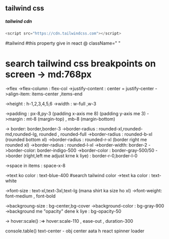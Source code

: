 ## tailwind css

##### tailwind cdn
```js
<script src="https://cdn.tailwindcss.com"></script>
```
#tailwind 
#this property give in react @ className=" "
# search tailwind css breakpoints on screen -> md:768px

->flex
->flex-column : flex-col
->justify-content : center = justify-center
->align-item: items-center ,items-end

->height : h-1,2,3,4,5,6
->width : w-full ,w-3

->padding : px-8,py-3 (padding x-axis me 8) (padding y-axis me 3)
->margin : mt-8 (margin-top) , mb-8 (margin-bottom)

-> border: border,border-3
->border-radius : rounded-xl,rounded-md,rounded-lg, rounded , rounded-full
->border-radius : rounded-b-xl (rounded bottom xl) 
->border-radius : rounded-r-xl (border right me rounded xl)
->border-radius : rounded-l-xl 
->border-width: border-2
->border-color: border-indigo-500
->border-color : border-gray-500/50
->border (right,left me adjust krne k liye) : border-r-0,border-l-0

->space in items : space-x-8

->text ko color : text-blue-400 #search tailwind color
->text ka color : text-white

->font-size : text-xl,text-3xl,text-lg (mana shirt ka size ho xl)
->font-weight: font-medium , font-bold

->backgroung-size : bg-center,bg-cover
->background-color : bg-gray-900 
->background me "opacity" dene k liye : bg-opacity-50

-> hover:scale() :=> hover:scale-110 ,
                     ease-out ,
                     duration-300


console.table()
text-center - obj center aata h
react spinner loader

